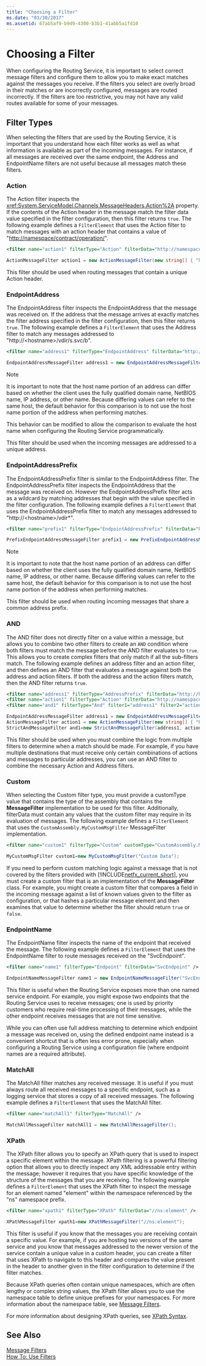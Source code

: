 ```yaml
---
title: "Choosing a Filter"
ms.date: "03/30/2017"
ms.assetid: 67ab5af9-b9d9-4300-b3b1-41abb5a1fd10
---
```

# Choosing a Filter
When configuring the Routing Service, it is important to select correct message filters and configure them to allow you to make exact matches against the messages you receive. If the filters you select are overly broad in their matches or are incorrectly configured, messages are routed incorrectly. If the filters are too restrictive, you may not have any valid routes available for some of your messages.  
  
## Filter Types  
 When selecting the filters that are used by the Routing Service, it is important that you understand how each filter works as well as what information is available as part of the incoming messages. For instance, if all messages are received over the same endpoint, the Address and EndpointName filters are not useful because all messages match these filters.  
  
### Action  
 The Action filter inspects the <xref:System.ServiceModel.Channels.MessageHeaders.Action%2A> property. If the contents of the Action header in the message match the filter data value specified in the filter configuration, then this filter returns `true`. The following example defines a `FilterElement` that uses the Action filter to match messages with an action header that contains a value of "<http://namespace/contract/operation/>".  
  
```xml  
<filter name="action1" filterType="Action" filterData="http://namespace/contract/operation/" />  
```  
  
```csharp  
ActionMessageFilter action1 = new ActionMessageFilter(new string[] { "http://namespace/contract/operation" });  
```  
  
 This filter should be used when routing messages that contain a unique Action header.  
  
### EndpointAddress  
 The EndpointAddress filter inspects the EndpointAddress that the message was received on. If the address that the message arrives at exactly matches the filter address specified in the filter configuration, then this filter returns `true`. The following example defines a `FilterElement` that uses the Address filter to match any messages addressed to "http://\<hostname>/vdir/s.svc/b".  
  
```xml  
<filter name="address1" filterType="EndpointAddress" filterData="http://host/vdir/s.svc/b" />  
```  
  
```csharp  
EndpointAddressMessageFilter address1 = new EndpointAddressMessageFilter(new EndpointAddress("http://host/vdir/s.svc/b"), false);  
```  
  
> [!NOTE]
>  It is important to note that the host name portion of an address can differ based on whether the client uses the fully qualified domain name, NetBIOS name, IP address, or other name. Because differing values can refer to the same host, the default behavior for this comparison is to not use the host name portion of the address when performing matches.  
>   
>  This behavior can be modified to allow the comparison to evaluate the host name when configuring the Routing Service programmatically.  
  
 This filter should be used when the incoming messages are addressed to a unique address.  
  
### EndpointAddressPrefix  
 The EndpointAddressPrefix filter is similar to the EndpointAddress filter. The EndpointAddressPrefix filter inspects the EndpointAddress that the message was received on. However the EndpointAddressPrefix filter acts as a wildcard by matching addresses that begin with the value specified in the filter configuration. The following example defines a `FilterElement` that uses the EndpointAddressPrefix filter to match any messages addressed to "http://\<hostname>/vdir*".  
  
```xml  
<filter name="prefix1" filterType="EndpointAddressPrefix" filterData="http://host/vdir" />  
```  
  
```csharp  
PrefixEndpointAddressMessageFilter prefix1 = new PrefixEndpointAddressMessageFilter(new EndpointAddress("http://host/vdir/s.svc/b"), false);  
```  
  
> [!NOTE]
>  It is important to note that the host name portion of an address can differ based on whether the client uses the fully qualified domain name, NetBIOS name, IP address, or other name. Because differing values can refer to the same host, the default behavior for this comparison is to not use the host name portion of the address when performing matches.  
  
 This filter should be used when routing incoming messages that share a common address prefix.  
  
### AND  
 The AND filter does not directly filter on a value within a message, but allows you to combine two other filters to create an `AND` condition where both filters must match the message before the AND filter evaluates to `true`. This allows you to create complex filters that only match if all the sub-filters match. The following example defines an address filter and an action filter, and then defines an AND filter that evaluates a message against both the address and action filters. If both the address and the action filters match, then the AND filter returns `true`.  
  
```xml  
<filter name="address1" filterType="AddressPrefix" filterData="http://host/vdir"/>  
<filter name="action1" filterType="Action" filterData="http://namespace/contract/operation/"/>  
<filter name="and1" filterType="And" filter1="address1" filter2="action1" />  
```  
  
```csharp  
EndpointAddressMessageFilter address1 = new EndpointAddressMessageFilter(new EndpointAddress("http://host/vdir/s.svc/b"), false);  
ActionMessageFilter action1 = new ActionMessageFilter(new string[] { "http://namespace/contract/operation" });  
StrictAndMessageFilter and1=new StrictAndMessageFilter(address1, action1);  
```  
  
 This filter should be used when you must combine the logic from multiple filters to determine when a match should be made. For example, if you have multiple destinations that must receive only certain combinations of actions and messages to particular addresses, you can use an AND filter to combine the necessary Action and Address filters.  
  
### Custom  
 When selecting the Custom filter type, you must provide a customType value that contains the type of the assembly that contains the **MessageFilter** implementation to be used for this filter. Additionally, filterData must contain any values that the custom filter may require in its evaluation of messages. The following example defines a `FilterElement` that uses the `CustomAssembly.MyCustomMsgFilter` MessageFilter implementation.  
  
```xml  
<filter name="custom1" filterType="Custom" customType="CustomAssembly.MyCustomMsgFilter, CustomAssembly" filterData="Custom Data" />  
```  
  
```csharp  
MyCustomMsgFilter custom1=new MyCustomMsgFilter("Custom Data");  
```  
  
 If you need to perform custom matching logic against a message that is not covered by the filters provided with [!INCLUDE[netfx_current_short](../../../../includes/netfx-current-short-md.md)], you must create a custom filter that is an implementation of the **MessageFilter** class. For example, you might create a custom filter that compares a field in the incoming message against a list of known values given to the filter as configuration, or that hashes a particular message element and then examines that value to determine whether the filter should return `true` or `false`.  
  
### EndpointName  
 The EndpointName filter inspects the name of the endpoint that received the message. The following example defines a `FilterElement` that uses the EndpointName filter to route messages received on the "SvcEndpoint".  
  
```xml  
<filter name="name1" filterType="Endpoint" filterData="SvcEndpoint" />  
```  
  
```csharp  
EndpointNameMessageFilter name1 = new EndpointNameMessageFilter("SvcEndpoint");  
```  
  
 This filter is useful when the Routing Service exposes more than one named service endpoint. For example, you might expose two endpoints that the Routing Service uses to receive messages; one is used by priority customers who require real-time processing of their messages, while the other endpoint receives messages that are not time sensitive.  
  
 While you can often use full address matching to determine which endpoint a message was received on, using the defined endpoint name instead is a convenient shortcut that is often less error prone, especially when configuring a Routing Service using a configuration file (where endpoint names are a required attribute).  
  
### MatchAll  
 The MatchAll filter matches any received message. It is useful if you must always route all received messages to a specific endpoint, such as a logging service that stores a copy of all received messages. The following example defines a `FilterElement` that uses the MatchAll filter.  
  
```xml  
<filter name="matchAll1" filterType="MatchAll" />  
```  
  
```csharp  
MatchAllMessageFilter matchAll1 = new MatchAllMessageFilter();  
```  
  
### XPath  
 The XPath filter allows you to specify an XPath query that is used to inspect a specific element within the message. XPath filtering is a powerful filtering option that allows you to directly inspect any XML addressable entry within the message; however it requires that you have specific knowledge of the structure of the messages that you are receiving. The following example defines a `FilterElement` that uses the XPath filter to inspect the message for an element named "element" within the namespace referenced by the "ns" namespace prefix.  
  
```xml  
<filter name="xpath1" filterType="XPath" filterData="//ns:element" />  
```  
  
```csharp  
XPathMessageFilter xpath1=new XPathMessageFilter("//ns:element");  
```  
  
 This filter is useful if you know that the messages you are receiving contain a specific value. For example, if you are hosting two versions of the same service and you know that messages addressed to the newer version of the service contain a unique value in a custom header, you can create a filter that uses XPath to navigate to this header and compares the value present in the header to another given in the filter configuration to determine if the filter matches.  
  
 Because XPath queries often contain unique namespaces, which are often lengthy or complex string values, the XPath filter allows you to use the namespace table to define unique prefixes for your namespaces. For more information about the namespace table, see [Message Filters](../../../../docs/framework/wcf/feature-details/message-filters.md).  
  
 For more information about designing XPath queries, see [XPath Syntax](http://go.microsoft.com/fwlink/?LinkId=164592).  
  
## See Also  
 [Message Filters](../../../../docs/framework/wcf/feature-details/message-filters.md)  
 [How To: Use Filters](../../../../docs/framework/wcf/feature-details/how-to-use-filters.md)
